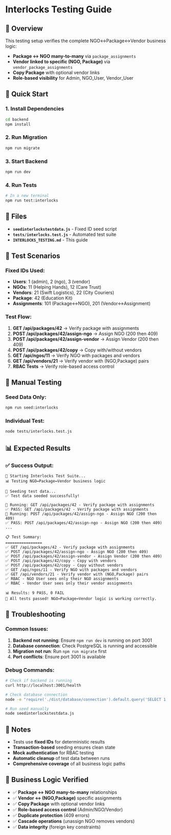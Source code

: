 # Interlocks Testing Guide

## 🎯 Overview

This testing setup verifies the complete NGO↔Package↔Vendor business logic:

- **Package ↔ NGO many-to-many** via `package_assignments`
- **Vendor linked to specific (NGO, Package)** via `vendor_package_assignments`
- **Copy Package** with optional vendor links
- **Role-based visibility** for Admin, NGO_User, Vendor_User

## 🚀 Quick Start

### 1. Install Dependencies
```bash
cd backend
npm install
```

### 2. Run Migration
```bash
npm run migrate
```

### 3. Start Backend
```bash
npm run dev
```

### 4. Run Tests
```bash
# In a new terminal
npm run test:interlocks
```

## 📁 Files

- **`seedinterlockstestdata.js`** - Fixed ID seed script
- **`tests/interlocks.test.js`** - Automated test suite
- **`INTERLOCKS_TESTING.md`** - This guide

## 🧪 Test Scenarios

### Fixed IDs Used:
- **Users**: 1 (admin), 2 (ngo), 3 (vendor)
- **NGOs**: 11 (Helping Hands), 12 (Care Trust)
- **Vendors**: 21 (Swift Logistics), 22 (City Couriers)
- **Package**: 42 (Education Kit)
- **Assignments**: 101 (Package↔NGO), 201 (Vendor↔Assignment)

### Test Flow:
1. **GET /api/packages/42** → Verify package with assignments
2. **POST /api/packages/42/assign-ngo** → Assign NGO (200 then 409)
3. **POST /api/packages/42/assign-vendor** → Assign Vendor (200 then 409)
4. **POST /api/packages/42/copy** → Copy with/without vendors
5. **GET /api/ngos/11** → Verify NGO with packages and vendors
6. **GET /api/vendors/21** → Verify vendor with (NGO,Package) pairs
7. **RBAC Tests** → Verify role-based access control

## 🔧 Manual Testing

### Seed Data Only:
```bash
npm run seed:interlocks
```

### Individual Test:
```bash
node tests/interlocks.test.js
```

## 📊 Expected Results

### ✅ Success Output:
```
🚀 Starting Interlocks Test Suite...
📊 Testing NGO↔Package↔Vendor business logic

🌱 Seeding test data...
✅ Test data seeded successfully!

🧪 Running: GET /api/packages/42 - Verify package with assignments
✅ PASS: GET /api/packages/42 - Verify package with assignments
🧪 Running: POST /api/packages/42/assign-ngo - Assign NGO (200 then 409)
✅ PASS: POST /api/packages/42/assign-ngo - Assign NGO (200 then 409)
...

📋 Test Summary:
================
✅ GET /api/packages/42 - Verify package with assignments
✅ POST /api/packages/42/assign-ngo - Assign NGO (200 then 409)
✅ POST /api/packages/42/assign-vendor - Assign Vendor (200 then 409)
✅ POST /api/packages/42/copy - Copy with vendors
✅ POST /api/packages/42/copy - Copy without vendors
✅ GET /api/ngos/11 - Verify NGO with packages and vendors
✅ GET /api/vendors/21 - Verify vendor with (NGO,Package) pairs
✅ RBAC - NGO User sees only their NGO assignments
✅ RBAC - Vendor User sees only their vendor assignments

📊 Results: 9 PASS, 0 FAIL
🎉 All tests passed! NGO↔Package↔Vendor logic is working correctly.
```

## 🐛 Troubleshooting

### Common Issues:

1. **Backend not running**: Ensure `npm run dev` is running on port 3001
2. **Database connection**: Check PostgreSQL is running and accessible
3. **Migration not run**: Run `npm run migrate` first
4. **Port conflicts**: Ensure port 3001 is available

### Debug Commands:
```bash
# Check if backend is running
curl http://localhost:3001/health

# Check database connection
node -e "require('./dist/database/connection').default.query('SELECT 1')"

# Run seed manually
node seedinterlockstestdata.js
```

## 📝 Notes

- Tests use **fixed IDs** for deterministic results
- **Transaction-based** seeding ensures clean state
- **Mock authentication** for RBAC testing
- **Automatic cleanup** of test data between runs
- **Comprehensive coverage** of all business logic paths

## 🎯 Business Logic Verified

- ✅ **Package ↔ NGO many-to-many** relationships
- ✅ **Vendor ↔ (NGO,Package)** specific assignments
- ✅ **Copy Package** with optional vendor links
- ✅ **Role-based access control** (Admin/NGO/Vendor)
- ✅ **Duplicate protection** (409 errors)
- ✅ **Cascade operations** (unassign NGO removes vendors)
- ✅ **Data integrity** (foreign key constraints)
